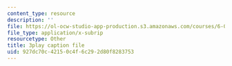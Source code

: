 ```yaml
---
content_type: resource
description: ''
file: https://ol-ocw-studio-app-production.s3.amazonaws.com/courses/6-033-computer-system-engineering-spring-2018/927dc70c42150c4f6c292d80f8283753_r2_-2KW76ec.srt
file_type: application/x-subrip
resourcetype: Other
title: 3play caption file
uid: 927dc70c-4215-0c4f-6c29-2d80f8283753
---
```

